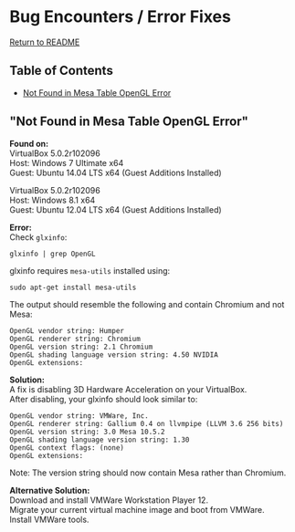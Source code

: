 # Bug Encounters / Error Fixes
[Return to README](README.md)  

## Table of Contents
+ [Not Found in Mesa Table OpenGL Error](#not-found-in-mesa-table-opengl-error)  

## "Not Found in Mesa Table OpenGL Error"
**Found on:**  
VirtualBox 5.0.2r102096  
Host: Windows 7 Ultimate x64  
Guest: Ubuntu 14.04 LTS x64 (Guest Additions Installed)  

VirtualBox 5.0.2r102096  
Host: Windows 8.1 x64  
Guest: Ubuntu 12.04 LTS x64 (Guest Additions Installed)  

**Error:**  
Check `glxinfo`:
```
glxinfo | grep OpenGL
```
glxinfo requires `mesa-utils` installed using:
```
sudo apt-get install mesa-utils
```
The output should resemble the following and contain Chromium and not Mesa:
```
OpenGL vendor string: Humper
OpenGL renderer string: Chromium
OpenGL version string: 2.1 Chromium
OpenGL shading language version string: 4.50 NVIDIA
OpenGL extensions:
```

**Solution:**  
A fix is disabling 3D Hardware Acceleration on your VirtualBox.  
After disabling, your glxinfo should look similar to:
```
OpenGL vendor string: VMWare, Inc.
OpenGL renderer string: Gallium 0.4 on llvmpipe (LLVM 3.6 256 bits)
OpenGL version string: 3.0 Mesa 10.5.2
OpenGL shading language version string: 1.30
OpenGL context flags: (none)
OpenGL extensions:
```
Note: The version string should now contain Mesa rather than Chromium.

**Alternative Solution:**  
Download and install VMWare Workstation Player 12.  
Migrate your current virtual machine image and boot from VMWare.  
Install VMWare tools.  